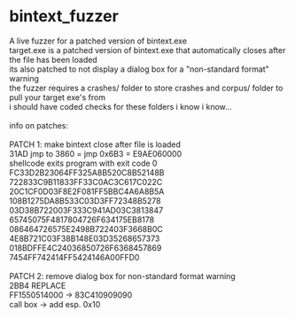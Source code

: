 # bintext_fuzzer
A live fuzzer for a patched version of bintext.exe\
target.exe is a patched version of bintext.exe that automatically closes after the file has been loaded\
its also patched to not display a dialog box for a "non-standard format" warning\
the fuzzer requires a crashes/ folder to store crashes and corpus/ folder to pull your target exe's from\
i should have coded checks for these folders i know i know...\
\
info on patches:\
\
PATCH 1: make bintext close after file is loaded\
31AD jmp to 3860 = jmp 0x6B3 = E9AE060000\
shellcode exits program with exit code 0\
FC33D2B23064FF325A8B520C8B52148B\
722833C9B11833FF33C0AC3C617C022C\
20C1CF0D03F8E2F081FF5BBC4A6A8B5A\
108B1275DA8B533C03D3FF72348B5278\
03D38B722003F333C941AD03C3813847\
65745075F4817804726F634175EB8178\
086464726575E2498B722403F3668B0C\
4E8B721C03F38B148E03D35268657373\
018BDFFE4C24036850726F6368457869\
7454FF742414FF5424146A00FFD0\
\
PATCH 2: remove dialog box for non-standard format warning\
2BB4 REPLACE\
FF1550514000 -> 83C410909090\
call box     -> add esp. 0x10

